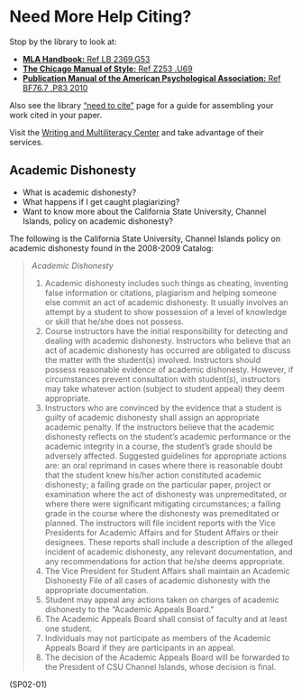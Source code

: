 # Need More Help Citing?

Stop by the library to look at:

* [**MLA  Handbook:** Ref LB 2369.G53](https://ci-primo.hosted.exlibrisgroup.com/primo-explore/fulldisplay?docid=01CALS_ALMA71422445740002901&context=L&vid=01CALS_UCI&search_scope=01CALS_UCI&tab=books_local&lang=en_US)
* [**The Chicago Manual of Style:** Ref Z253 .U69](https://ci-primo.hosted.exlibrisgroup.com/primo-explore/fulldisplay?docid=01CALS_ALMA71472040480002901&context=L&vid=01CALS_UCI&search_scope=01CALS_UCI&tab=books_local&lang=en_US)
* [**Publication Manual of the American Psychological Association:** Ref BF76.7 .P83 2010](https://ci-primo.hosted.exlibrisgroup.com/primo-explore/fulldisplay?docid=01CALS_ALMA71407248640002901&context=L&vid=01CALS_UCI&search_scope=01CALS_UCI&tab=books_local&lang=en_US)

Also see the library [“need to cite”](http://www.library.csuci.edu/research/cite-sources.htm) page for a guide for assembling your work cited in your paper.

Visit the [Writing and Multiliteracy Center](http://www.csuci.edu/wmc/) and take advantage of their services.

## Academic Dishonesty 

* What is academic dishonesty?
* What happens if I get caught plagiarizing?
* Want to know more about the California State University, Channel Islands, policy on academic dishonesty?

The following is the California State University, Channel Islands policy on academic dishonesty found in the 2008-2009 Catalog:

> _Academic Dishonesty_
> 1.	Academic dishonesty includes such things as cheating, inventing false information or citations, plagiarism and helping someone else commit an act of academic dishonesty. It usually involves an attempt by a student to show possession of a level of knowledge or skill that he/she does not possess.
> 2.	Course instructors have the initial responsibility for detecting and dealing with academic dishonesty. Instructors who believe that an act of academic dishonesty has occurred are obligated to discuss the matter with the student(s) involved. Instructors should possess reasonable evidence of academic dishonesty. However, if circumstances prevent consultation with student(s), instructors may take whatever action (subject to student appeal) they deem appropriate.
> 3.	Instructors who are convinced by the evidence that a student is guilty of academic dishonesty shall assign an appropriate academic penalty. If the instructors believe that the academic dishonesty reflects on the student’s academic performance or the academic integrity in a course, the student’s grade should be adversely affected. Suggested guidelines for appropriate actions are: an oral reprimand in cases where there is reasonable doubt that the student knew his/her action constituted academic dishonesty; a failing grade on the particular paper, project or examination where the act of dishonesty was unpremeditated, or where there were significant mitigating circumstances; a failing grade in the course where the dishonesty was premeditated or planned. The instructors will file incident reports with the Vice Presidents for Academic Affairs and for Student Affairs or their designees. These reports shall include a description of the alleged incident of academic dishonesty, any relevant documentation, and any recommendations for action that he/she deems appropriate.
> 4.	The Vice President for Student Affairs shall maintain an Academic Dishonesty File of all cases of academic dishonesty with the appropriate documentation.
> 5.	Student may appeal any actions taken on charges of academic dishonesty to the “Academic Appeals Board.”
> 6.	The Academic Appeals Board shall consist of faculty and at least one student.
> 7.	Individuals may not participate as members of the Academic Appeals Board if they are participants in an appeal.
> 8.	The decision of the Academic Appeals Board will be forwarded to the President of CSU Channel Islands, whose decision is final.

(SP02-01)